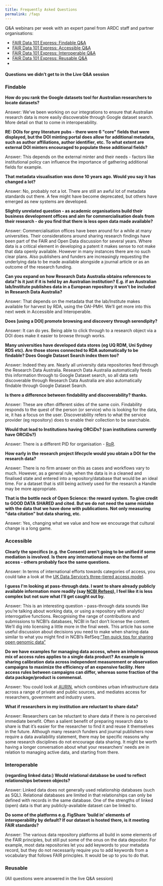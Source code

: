 ```yaml
---
title: Frequently Asked Questions
permalink: /faqs
---
```


Q&A webinars per week with an expert panel from ARDC staff and partner organisations:

* [FAIR Data 101 Express: Findable Q&A](https://www.youtube.com/watch?v=6KAR4jJVK8I)
* [FAIR Data 101 Express: Accessible Q&A](https://www.youtube.com/watch?v=0tR-K7DKD3Q)
* [FAIR Data 101 Express: Interoperable Q&A](https://www.youtube.com/watch?v=ZeK9z-gLH5Y)
* [FAIR Data 101 Express: Reusable Q&A](https://www.youtube.com/watch?v=55z2WcR1tgk)
* 
#### Questions we didn’t get to in the Live Q&A session

### Findable 

**How do you rank the Google datasets tool for Australian researchers to locate datasets?**

Answer: We’ve been working on our integrations to ensure that Australian research data is more easily discoverable through Google dataset search. More detail on that to come in interoperability. 

**RE: DOIs for grey literature pubs - there were 6 "core" fields that were displayed, but the DOI minting portal does allow for additional metadata, such as author affiliations, author identifier, etc. To what extent are external DOI minters encouraged to populate these additional fields?**

Answer: This depends on the external minter and their needs - factors like institutional policy can influence the importance of gathering additional fields for example. 

**That metadata visualisation was done 10 years ago. Would you say it has changed a lot?**

Answer: No, probably not a lot. There are still an awful lot of metadata standards out there. A few might have become deprecated, but others have emerged as new systems are developed.

**Slightly unrelated question - as academic organisations build their business development offices and aim for commercialisation deals from their research - do you find that there is less open data made available?**

Answer: Commercialisation offices have been around for a while at many universities. Their considerations around sharing research findings have been part of the FAIR and Open Data discussion for several years. Where data is a critical element in developing a patent it makes sense to not make that data openly available. However in many instances there are no such clear plans. Also publishers and funders are increasingly requesting the underlying data to be made available alongside a journal article or as an outcome of the research funding.

**Can you expand on how Research Data Australia obtains references to data? Is it just if it is held by an Australian institution? E.g. if an Australian lab/Institute publishes data in a European repository it won't be included in Research Data Australia?**

Answer: That depends on the metadata that the lab/Institute makes available for harvest by RDA, using the OAI-PMH. We’ll get more into this next week in Accessible and Interoperable.  

**Does [using a DOI] promote browsing and discovery through serendipity?**

Answer: It can do yes. Being able to click through to a research object via a DOI does make it easier to browse through works.

**Many universities have developed data stores (eg UQ RDM, Uni Sydney RDS etc). Are those stores connected to RDA automatically to be findable? Does Google Dataset Search index them too?**

Answer: Indeed they are. Nearly all university data repositories feed through the Research Data Australia. Research Data Australia automatically feeds this information through to Google Dataset search, so all data sets discoverable through Research Data Australia are also automatically findable through Google Dataset Search.

**Is there a difference between findability and discoverability? thanks.**

Answer: These are often different sides of the same coin. Findability responds to the quest of the person (or service) who is looking for the data, ie, it has a focus on the user. Discoverability refers to what the service provider (eg repository) does to enable their collection to be searchable.

**Would that lead to Institutions having ORCiDs? (can institutions currently have ORCiDs?)**

Answer: There is a different PID for organisation - [RoR](https://ror.org/scope/).  

**How early in the research project lifecycle would you obtain a DOI for the research data?**

Answer: There is no firm answer on this as cases and workflows vary to much. However, as a general rule, when the data is in a cleaned and finalised state and  entered into a repository/database that would be an ideal time. 
For a dataset that is still being actively used for the research a Handle may be more appropriate. 

**That is the bottle neck of Open Science: the reward system. To give credit to GOOD DATA SHARED and cited. But we do not need the same mistake with the data that we have done with publications. Not only measuring "data citation" but data sharing, etc.**

Answer: Yes, changing what we value and how we encourage that cultural change is a long game. 

### Accessible 

**Clearly the specifics (e.g. the Consent) aren't going to be unified if some mediation is involved. Is there any international move on the forms of access - others probably face the same questions.**

Answer: In terms of international efforts towards categories of access, you could take a look at the [UK Data Service’s three-tiered access model](https://www.ukdataservice.ac.uk/manage-data/legal-ethical/access-control/three-tiers-of-access.aspx).

**I guess I'm looking at pass-through data. I want to share already publicly available information more readily (say [NCBI Refseq](https://www.ncbi.nlm.nih.gov/refseq/)), I feel like it is less complex but not sure what I'll get caught out by.**

Answer: This is an interesting question - pass-through data sounds like you’re talking about working data, or using a repository with analytic/ interrogative functions. Recognising the range of contributions and submissions to NCBI’s databases, NCBI in fact don’t license the content. We’ll dig into licensing a little more in the final week. This article has some useful discussion about decisions you need to make when sharing data similar to what you might find in NCBI’s RefSeq:[“Ten quick tips for sharing open genomic data”](https://doi.org/10.1371/journal.pcbi.1006472) 

**Do we have examples for managing data access, where an inhomogenous mix of access rules applies to a single data product? An example is sharing calibration data across independent measurement or observation campaigns to maximize the efficiency of an expensive facility. Here access rules between campaigns can differ, whereas some fraction of the data package/product is commensal.**

Answer: You could look at [AURIN](https://aurin.org.au/), which combines urban infrastructure data across a range of private and public sources, and mediates access for researchers, government and industry users. 

**What if researchers in my institution are reluctant to share data?**

Answer: Researchers can be reluctant to share data if there is no perceived immediate benefit. Often a salient benefit of preparing research data to share is that it’s easier for the researcher to find it and reuse it themselves in the future. Although many research funders and journal publishers now require a data availability statement, there may be specific reasons why some research disciplines do not encourage data sharing. It might be worth having a longer conversation about what your researchers’ needs are in relation to managing active data, and starting from there.

### Interoperable 

**(regarding linked data:) Would relational database be used to reflect relationships between objects?**

Answer: Linked data does not generally used relationship databases (such as SQL). Relational databases are limited in that relationships can only be defined with records in the same database. One of the strengths of linked (open) data is that any publicly-available dataset can be linked to.

**Do some of the platforms e.g. FigShare 'build in' elements of interoperability by default? If our dataset is hosted there, is it meeting FAIR standards?**

Answer: The various data repository platforms all build in some elements of the FAIR principles, but still put some of the onus on the data depositor. For example, most data repositories let you add keywords to your metadata record, but they do not necessarily require you to add keywords from a vocabulary that follows FAIR principles. It would be up to you to do that.

### Reusable 

(All questions were answered in the live Q&A session)
